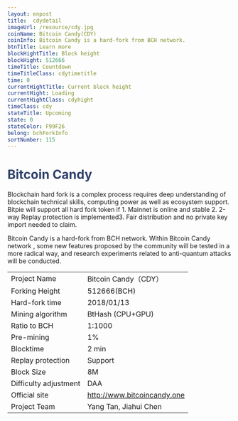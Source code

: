```yaml
---
layout: enpost
title:  cdydetail
imageUrl: /resource/cdy.jpg
coinName: Bitcoin Candy(CDY)
coinInfo: Bitcoin Candy is a hard-fork from BCH network.
btnTitle: Learn more
blockHightTitle: Block height
blockHight: 512666
timeTitle: Countdown
timeTitleClass: cdytimetitle
time: 0
currentHightTitle: Current block height
currentHight: Loading
currentHightClass: cdyhight
timeClass: cdy
stateTitle: Upcoming
state: 0
stateColor: F99F26
belong: bchForkInfo
sortNumber: 115
---
```

<h1 style="color: #2F416A">Bitcoin Candy</h1>
<p class="summarytxt">Blockchain hard fork is a complex process requires deep understanding of blockchain technical skills, computing power as well as ecosystem support. Bitpie will support all hard fork token if 1. Mainnet is online and stable 2. 2-way Replay protection is implemented3. Fair distribution and no private key import needed to claim.
</p>
<p>Bitcoin Candy is a hard-fork from BCH network. Within Bitcoin Candy network , some new features proposed by the community will be tested in a more radical way, and research experiments related to anti-quantum attacks will be conducted.
</p>
<table class="center">
  <tbody>
    <tr>
        <td class="tablehalf">Project Name</td>
        <td class="tablehalf">Bitcoin Candy（CDY）</td>
    </tr>
    <tr>
        <td>Forking Height</td>
        <td>512666(BCH)</td>
    </tr>
    <tr>
        <td>Hard-fork time</td>
        <td>2018/01/13</td>
    </tr>
    <tr>
        <td>Mining algorithm</td>
        <td>BtHash (CPU+GPU)</td>
    </tr>
    <tr>
        <td>Ratio to BCH</td>
        <td>1:1000</td>
    </tr>
    <tr>
        <td>Pre-mining</td>
        <td>1%</td>
    </tr>
    <tr>
        <td>Blocktime</td>
        <td>2 min</td>
    </tr>
    <tr>
        <td>Replay protection</td>
        <td>Support</td>
    </tr>
    <tr>
        <td>Block Size</td>
        <td>8M</td>
    </tr>
    <tr>
        <td>Difficulty adjustment</td>
        <td>DAA</td>
    </tr>
    <tr>
        <td>Official site</td>
        <td><a href="http://www.bitcoincandy.one" target="_blank">http://www.bitcoincandy.one</a></td>
    </tr>
    <tr>
        <td>Project Team</td>
        <td>Yang Tan, Jiahui Chen</td>
    </tr>
  </tbody>
</table>